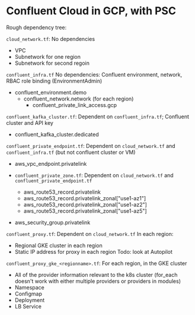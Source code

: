 # Confluent Cloud in GCP, with PSC

Rough dependency tree:

`cloud_network.tf`: No dependencies
* VPC
* Subnetwork for one region
* Subnetwork for second regoin

<!-- `cloud_vm.tf` Dependent on `gcp_infra`: One SSH-able VM in each region
* aws_security_group.all_traffic
    * aws_security_group_rule.egress
    * aws_security_group_rule.ingress_home
    * aws_security_group_rule.ingress_https
    * aws_security_group_rule.ingress_internal
* aws_instance.pre[0] -->

`confluent_infra.tf` No dependencies: Confluent environment, network, RBAC role binding (EnvironmentAdmin)
* confluent_environment.demo
    * confluent_network.network (for each region)
        * confluent_private_link_access.gcp
<!-- * confluent_service_account.justin_tf_child
    * confluent_role_binding.justin_tf_child_env -->

`confluent_kafka_cluster.tf`: Dependent on `confluent_infra.tf`; Confluent cluster and API key
* confluent_kafka_cluster.dedicated
<!-- * confluent_api_key.justin_tf_child -->

`confluent_private_endpoint.tf`: Dependent on `cloud_network.tf` and `confluent_infra.tf` (but not confluent cluster or VM)
* aws_vpc_endpoint.privatelink

* `confluent_private_zone.tf`: Dependent on `cloud_network.tf` and `confluent_private_endpoint.tf`
    * aws_route53_record.privatelink
    * aws_route53_record.privatelink_zonal["use1-az1"]
    * aws_route53_record.privatelink_zonal["use1-az2"]
    * aws_route53_record.privatelink_zonal["use1-az5"]
* aws_security_group.privatelink

`confluent_proxy.tf`: Dependent on `cloud_network.tf`
In each region:
  * Regional GKE cluster in each region
  * Static IP address for proxy in each region
Todo: look at Autopilot

`confluent_proxy_gke_<regionname>.tf`: For each region, in the GKE cluster
* All of the provider information relevant to the k8s cluster (for_each doesn't work with either multiple providers or providers in modules)
* Namespace
* Configmap
* Deployment
* LB Service
